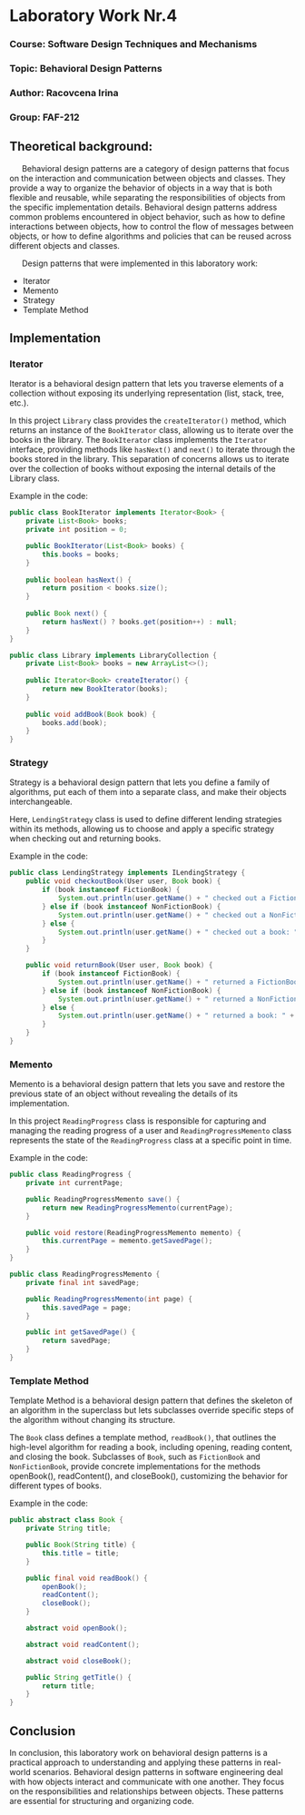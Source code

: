 # Laboratory Work Nr.4

### Course: Software Design Techniques and Mechanisms
### Topic: Behavioral Design Patterns
### Author: Racovcena Irina
### Group: FAF-212

## Theoretical background:
&ensp; &ensp; Behavioral design patterns are a category of design patterns that focus on the interaction and communication between objects and classes. They provide a way to organize the behavior of objects in a way that is both flexible and reusable, while separating the responsibilities of objects from the specific implementation details. Behavioral design patterns address common problems encountered in object behavior, such as how to define interactions between objects, how to control the flow of messages between objects, or how to define algorithms and policies that can be reused across different objects and classes.

&ensp; &ensp; Design patterns that were implemented in this laboratory work:

* Iterator
* Memento
* Strategy
* Template Method

## Implementation

### Iterator

Iterator is a behavioral design pattern that lets you traverse elements of a collection without exposing its underlying representation (list, stack, tree, etc.).

In this project `Library` class provides the `createIterator()` method, which returns an instance of the `BookIterator` class, allowing us to iterate over the books in the library.
The `BookIterator` class implements the `Iterator` interface, providing methods like `hasNext()` and `next()` to iterate through the books stored in the library.
This separation of concerns allows us to iterate over the collection of books without exposing the internal details of the Library class.

Example in the code:

```java
public class BookIterator implements Iterator<Book> {
    private List<Book> books;
    private int position = 0;

    public BookIterator(List<Book> books) {
        this.books = books;
    }
    
    public boolean hasNext() {
        return position < books.size();
    }
    
    public Book next() {
        return hasNext() ? books.get(position++) : null;
    }
}

```

```java
public class Library implements LibraryCollection {
    private List<Book> books = new ArrayList<>();
    
    public Iterator<Book> createIterator() {
        return new BookIterator(books);
    }
    
    public void addBook(Book book) {
        books.add(book);
    }
}

```

### Strategy 
Strategy is a behavioral design pattern that lets you define a family of algorithms, put each of them into a separate class, and make their objects interchangeable.

Here, `LendingStrategy` class is used to define different lending strategies within its methods, allowing us to choose and apply a specific strategy when checking out and returning books.

Example in the code:

```java
public class LendingStrategy implements ILendingStrategy {
    public void checkoutBook(User user, Book book) {
        if (book instanceof FictionBook) {
            System.out.println(user.getName() + " checked out a FictionBook: " + book.getTitle());
        } else if (book instanceof NonFictionBook) {
            System.out.println(user.getName() + " checked out a NonFictionBook: " + book.getTitle());
        } else {
            System.out.println(user.getName() + " checked out a book: " + book.getTitle());
        }
    }

    public void returnBook(User user, Book book) {
        if (book instanceof FictionBook) {
            System.out.println(user.getName() + " returned a FictionBook: " + book.getTitle());
        } else if (book instanceof NonFictionBook) {
            System.out.println(user.getName() + " returned a NonFictionBook: " + book.getTitle());
        } else {
            System.out.println(user.getName() + " returned a book: " + book.getTitle());
        }
    }
}

```

### Memento

Memento is a behavioral design pattern that lets you save and restore the previous state of an object without revealing the details of its implementation.

In this project `ReadingProgress` class is responsible for capturing and managing the reading progress of a user and 
`ReadingProgressMemento` class represents the state of the `ReadingProgress` class at a specific point in time.

Example in the code:
```java
public class ReadingProgress {
    private int currentPage;

    public ReadingProgressMemento save() {
        return new ReadingProgressMemento(currentPage);
    }

    public void restore(ReadingProgressMemento memento) {
        this.currentPage = memento.getSavedPage();
    }
}
```

```java
public class ReadingProgressMemento {
    private final int savedPage;

    public ReadingProgressMemento(int page) {
        this.savedPage = page;
    }

    public int getSavedPage() {
        return savedPage;
    }
}

```

### Template Method

Template Method is a behavioral design pattern that defines the skeleton of an algorithm in the superclass but lets subclasses override specific steps of the algorithm without changing its structure.

The `Book` class defines a template method, `readBook()`, that outlines the high-level algorithm for reading a book, including opening, reading content, and closing the book.
Subclasses of `Book`, such as `FictionBook` and `NonFictionBook`, provide concrete implementations for the methods openBook(), readContent(), and closeBook(), customizing the behavior for different types of books.

Example in the code:

```java
public abstract class Book {
    private String title;

    public Book(String title) {
        this.title = title;
    }

    public final void readBook() {
        openBook();
        readContent();
        closeBook();
    }

    abstract void openBook();

    abstract void readContent();

    abstract void closeBook();

    public String getTitle() {
        return title;
    }
}

```

## Conclusion
In conclusion, this laboratory work on behavioral design patterns is a practical approach to understanding 
and applying these patterns in real-world scenarios.
Behavioral design patterns in software engineering deal with how objects interact and communicate with one another. 
They focus on the responsibilities and relationships between objects.
These patterns are essential for structuring and organizing code.